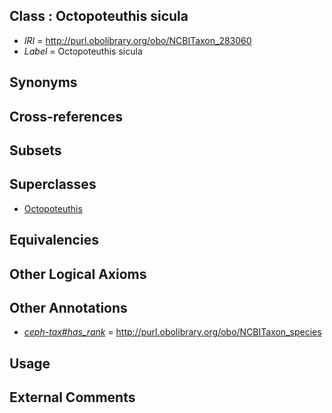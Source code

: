 
## Class : Octopoteuthis sicula

 * *IRI* = http://purl.obolibrary.org/obo/NCBITaxon_283060
 * *Label* = Octopoteuthis sicula

## Synonyms


## Cross-references


## Subsets


## Superclasses

 * [Octopoteuthis](../../NCBITaxon/33/NCBITaxon_61733.md)

## Equivalencies


## Other Logical Axioms


## Other Annotations

 * *[ceph-tax#has_rank](../../ceph-tax#has/nk/ceph-tax#has_rank.md)* = http://purl.obolibrary.org/obo/NCBITaxon_species

## Usage


## External Comments


